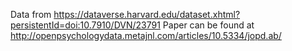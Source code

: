 Data from https://dataverse.harvard.edu/dataset.xhtml?persistentId=doi:10.7910/DVN/23791
Paper can be found at http://openpsychologydata.metajnl.com/articles/10.5334/jopd.ab/
